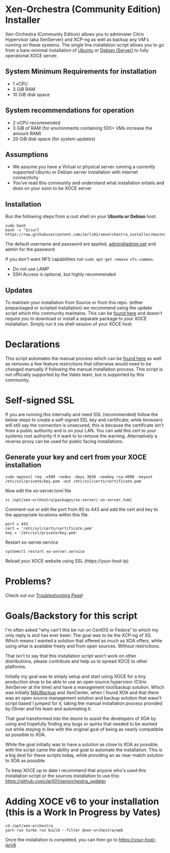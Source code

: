 # Xen-Orchestra (Community Edition) Installer

Xen-Orchestra (Community Edition) allows you to administer Citrix Hypervisor (aka XenServer) and XCP-ng as well as backup any VM's running on these systems. The single line installation script allows you to go from a bare-minimal installation of [Ubuntu](https://ubuntu.com/download/server) or [Debian (Server)](https://www.debian.org/distrib/netinst) to fully operational XOCE server.

## System Minimum Requirements for installation

* 1 vCPU
* 3 GiB RAM
* 10 GiB disk space

## System recommendations for operation

* 2 vCPU recommended 
* 3 GiB of RAM (for environments containing 500+ VMs increase the amount RAM)
* 20 GiB disk space (for system updates)

## Assumptions

* We assume you have a Virtual or physical server running a currently supported Ubuntu or Debian server installation with internet connectivity
* You've read this community and understand what installation entails and does on your soon to be XOCE server

## Installation
 
Run the following steps from a root shell on your **Ubuntu or Debian** host.

	sudo bash
	bash -c "$(curl https://raw.githubusercontent.com/Jarli01/xenorchestra_installer/master/xo_install.sh)"
    
The default username and password are applied, admin@admin.net and admin for the password

If you don't want NFS capabilities run ```sudo apt-get remove nfs-common```.

* Do not use LAMP
* SSH Access is optional, but highly recommended

## Updates

To maintain your installation from Source or from this repo. (either prepackaged or scripted installation) we recommend using the update script which this community maintains. This can be [found here](https://github.com/Jarli01/xenorchestra_updater) and doesn't require you to download or install a separate package to your XOCE installation. Simply run it via shell session of your XOCE host.

# Declarations

This script automates the manual process which can be [found here](https://docs.xen-orchestra.com/installation) as well as removes a few feature restrictions that otherwise would need to be changed manually if following the manual installation process. This script is not officially supported by the Vates team, but is supported by this community. 

# Self-signed SSL 

If you are running this internally and need SSL (recommended) follow the below steps to create a self-signed SSL key and certificate; while browsers will still say the connection is unsecured, this is because the certificate isn't from a public authority and is on your LAN. You can add this cert to your systems root authority if it want to to remove the warning. Alternatively a reverse proxy can be used for public facing installations.  

## Generate your key and cert from your XOCE installation

    sudo openssl req -x509 -nodes -days 3650 -newkey rsa:4096 -keyout /etc/ssl/private/key.pem -out /etc/ssl/certs/certificate.pem
    
Now edit the xo-server.toml file

    vi /opt/xen-orchestra/packages/xo-server/.xo-server.toml
    
Comment-out or edit the port from 80 to 443 and add the cert and key to the appropriate locations within this file.
    
    port = 443
    cert = '/etc/ssl/certs/certificate.pem'
    key = '/etc/ssl/private/key.pem'
    
Restart xo-server.service

    systemctl restart xo-server.service

Reload your XOCE website using SSL (https://your-host-ip)

# Problems?

Check out our [Troubleshooting Page](https://github.com/Jarli01/xenorchestra_installer/blob/master/TROUBLESHOOTING.md)!

# Goals/Backstory for this script

I'm often asked "why can't this be run on CentOS or Fedora" to which my only reply is and has ever been: The goal was to be the XCP-ng of XS. Which means I wanted a solution that offered as much as XOA offers, while using what is available freely and from open sources. Without restrictions. 

That isn't to say that this installation script won't work on other distributions, please contribute and help us to spread XOCE to other platforms. 

Initially my goal was to simply setup and start using XOCE for a tiny production shop to be able to use an open source hypervisor (Citrix XenServer at the time) and have a management tool/backup solution. Which was initially [NAUBackup](https://github.com/NAUbackup/VmBackup) and XenCenter, when I found XOA and that there was an open source management solution and backup solution that wasn't script based I jumped for it, taking the manual installation process provided by Olivier and his team and automating it. 

That goal transformed into the desire to assist the developers of XOA by using and hopefully finding any bugs or quirks that needed to be worked out while staying in line with the original goal of being as nearly compatibile as possible to XOA.

While the goal initially was to have a solution as close to XOA as possible, with the script came the ability and goal to automate the installation. This is a big deal for these scripts today, while providing an as near-match solution to XOA as possible. 

To keep XOCE up to date I recommend that anyone who's used this installation script or the sources installation to use this: https://github.com/Jarli01/xenorchestra_updater

# Adding XOCE v6 to your installation (this is a Work In Progress by Vates)

	cd /opt/xen-orchestra
	yarn run turbo run build --filter @xen-orchestra/web

Once the installation is completed, you can then go to [https://your-host-ip/v6](https://your-host-ip/v6)



